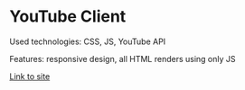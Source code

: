 # YouTube Client

Used technologies: CSS, JS, YouTube API

Features: responsive design, all HTML renders using only JS

[Link to site](https://arthur199212.github.io/youtube-client/)
